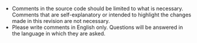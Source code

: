 * Comments in the source code should be limited to what is necessary. Comments that are self-explanatory or intended to highlight the changes made in this revision are not necessary.
* Please write comments in English only. Questions will be answered in the language in which they are asked.